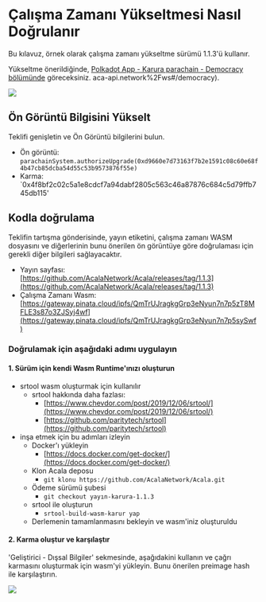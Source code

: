 # Çalışma Zamanı Yükseltmesi Nasıl Doğrulanır

Bu kılavuz, örnek olarak çalışma zamanı yükseltme sürümü 1.1.3'ü kullanır.

Yükseltme önerildiğinde, [Polkadot App - Karura parachain - Democracy bölümünde](https://polkadot.js.org/apps/?rpc=wss%3A%2F%2Fkarura-rpc-2) göreceksiniz. aca-api.network%2Fws#/democracy).

![](../../../.gitbook/assets/screen-shot-2021-07-14-at-10.22.16-pm.png)

## Ön Görüntü Bilgisini Yükselt

Teklifi genişletin ve Ön Görüntü bilgilerini bulun.

* Ön görüntü: `parachainSystem.authorizeUpgrade(0xd9660e7d73163f7b2e1591c08c60e68f4b47cb85dcba54d55c53b9573876f55e)`
* Karma: `0x4f8bf2c02c5a1e8cdcf7a94dabf2805c563c46a87876c684c5d79ffb745db115'

## Kodla doğrulama

Teklifin tartışma gönderisinde, yayın etiketini, çalışma zamanı WASM dosyasını ve diğerlerinin bunu önerilen ön görüntüye göre doğrulaması için gerekli diğer bilgileri sağlayacaktır.

* Yayın sayfası: [https://github.com/AcalaNetwork/Acala/releases/tag/1.1.3](https://github.com/AcalaNetwork/Acala/releases/tag/1.1.3)
* Çalışma Zamanı Wasm: [https://gateway.pinata.cloud/ipfs/QmTrUJragkgGrp3eNyun7n7p5zT8MFLE3s87o3ZJSyj4wf](https://gateway.pinata.cloud/ipfs/QmTrUJragkgGrp3eNyun7n7p5sySwf)

### Doğrulamak için aşağıdaki adımı uygulayın

#### 1. Sürüm için kendi Wasm Runtime'ınızı oluşturun

* srtool wasm oluşturmak için kullanılır
  * srtool hakkında daha fazlası:
    * [https://www.chevdor.com/post/2019/12/06/srtool/](https://www.chevdor.com/post/2019/12/06/srtool/)
    * [https://github.com/paritytech/srtool](https://github.com/paritytech/srtool)
* inşa etmek için bu adımları izleyin
  * Docker'ı yükleyin
    * [https://docs.docker.com/get-docker/](https://docs.docker.com/get-docker/)
  * Klon Acala deposu
    * `git klonu https://github.com/AcalaNetwork/Acala.git`
  * Ödeme sürümü şubesi
    * `git checkout yayın-karura-1.1.3`
  * srtool ile oluşturun
    * `srtool-build-wasm-karur yap`
  * Derlemenin tamamlanmasını bekleyin ve wasm'iniz oluşturuldu

#### 2. Karma oluştur ve karşılaştır

'Geliştirici - Dışsal Bilgiler' sekmesinde, aşağıdakini kullanın ve çağrı karmasını oluşturmak için wasm'yi yükleyin. Bunu önerilen preimage hash ile karşılaştırın.

![](../../../.gitbook/assets/image%20%2826%29.png)
